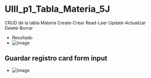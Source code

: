 # UIII_p1_Tabla_Materia_5J
CRUD de la tabla Materia Create-Crear Read-Leer Update-Actualizar Delete-Borrar
- Resultado
- ![image](https://github.com/user-attachments/assets/169554e8-93d0-4b8d-bc69-e783268baa65)
## Guardar registro card form input
- ![image](https://github.com/user-attachments/assets/dbb4ff80-7ef9-4ddc-a570-7f8f3e2bf425)

